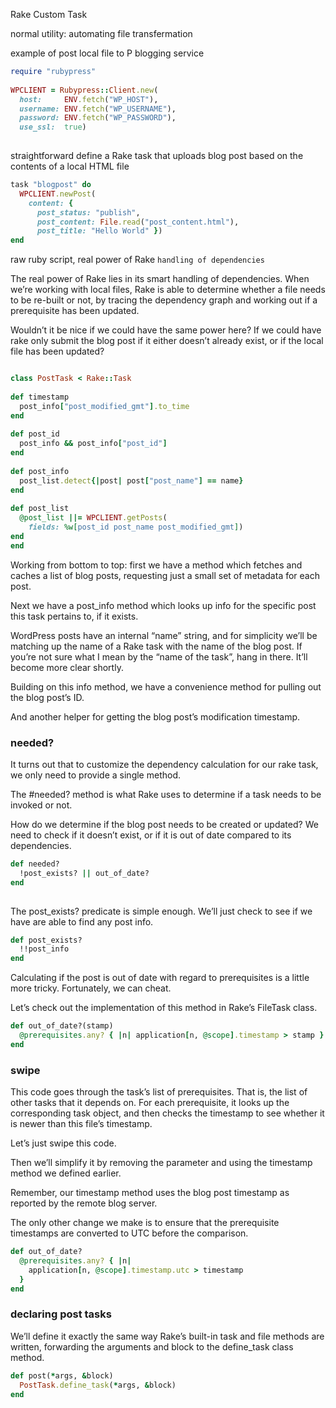 Rake Custom Task


normal utility: automating file transfermation

example of post local file to P blogging service


```ruby
require "rubypress"
 
WPCLIENT = Rubypress::Client.new(
  host:     ENV.fetch("WP_HOST"),
  username: ENV.fetch("WP_USERNAME"),
  password: ENV.fetch("WP_PASSWORD"),
  use_ssl:  true)
 
```


straightforward define a Rake task that uploads blog post based on the contents of a local HTML file


```ruby
task "blogpost" do
  WPCLIENT.newPost(
    content: {
      post_status: "publish",
      post_content: File.read("post_content.html"),
      post_title: "Hello World" })
end
```


raw ruby script, real power of Rake `handling of dependencies`

The real power of Rake lies in its smart handling of dependencies. When we’re working with local files, Rake is able to determine whether a file needs to be re-built or not, by tracing the dependency graph and working out if a prerequisite has been updated.

Wouldn’t it be nice if we could have the same power here? If we could have rake only submit the blog post if it either doesn’t already exist, or if the local file has been updated?


```ruby

class PostTask < Rake::Task
 
def timestamp
  post_info["post_modified_gmt"].to_time
end
 
def post_id
  post_info && post_info["post_id"]
end
 
def post_info
  post_list.detect{|post| post["post_name"] == name}
end
 
def post_list
  @post_list ||= WPCLIENT.getPosts(
    fields: %w[post_id post_name post_modified_gmt])
end
end

```
 
 
Working from bottom to top: first we have a method which fetches and caches a list of blog posts, requesting just a small set of metadata for each post.

Next we have a post_info method which looks up info for the specific post this task pertains to, if it exists.

WordPress posts have an internal “name” string, and for simplicity we’ll be matching up the name of a Rake task with the name of the blog post. If you’re not sure what I mean by the “name of the task”, hang in there. It’ll become more clear shortly.

Building on this info method, we have a convenience method for pulling out the blog post’s ID.

And another helper for getting the blog post’s modification timestamp.



### needed?

It turns out that to customize the dependency calculation for our rake task, we only need to provide a single method.

The #needed? method is what Rake uses to determine if a task needs to be invoked or not.

How do we determine if the blog post needs to be created or updated? We need to check if it doesn’t exist, or if it is out of date compared to its dependencies.

```ruby
def needed?
  !post_exists? || out_of_date?
end
 
```


The post_exists? predicate is simple enough. We’ll just check to see if we have are able to find any post info.



```ruby
def post_exists?
  !!post_info
end

```

Calculating if the post is out of date with regard to prerequisites is a little more tricky. Fortunately, we can cheat.

Let’s check out the implementation of this method in Rake’s FileTask class.


```ruby
def out_of_date?(stamp)
  @prerequisites.any? { |n| application[n, @scope].timestamp > stamp }
end
```

### swipe 

This code goes through the task’s list of prerequisites. That is, the list of other tasks that it depends on. For each prerequisite, it looks up the corresponding task object, and then checks the timestamp to see whether it is newer than this file’s timestamp.

Let’s just swipe this code.

Then we’ll simplify it by removing the parameter and using the timestamp method we defined earlier.

Remember, our timestamp method uses the blog post timestamp as reported by the remote blog server.

The only other change we make is to ensure that the prerequisite timestamps are converted to UTC before the comparison.


```ruby
def out_of_date?
  @prerequisites.any? { |n|
    application[n, @scope].timestamp.utc > timestamp
  }
end
```


### declaring post tasks

We’ll define it exactly the same way Rake’s built-in task and file methods are written, forwarding the arguments and block to the define_task class method.



```ruby
def post(*args, &block)
  PostTask.define_task(*args, &block)
end
```


